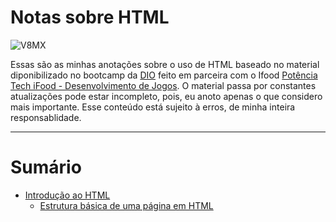 # Notas sobre HTML 

![V8MX](https://github.com/anapppp/notas-sobre-HTML/assets/70073296/112e1ccc-d092-4916-9eb6-fca378dd67f9)

Essas são as minhas anotações sobre o uso de HTML baseado no material diponibilizado no bootcamp da [DIO](https://web.dio.me/) feito em parceira com o Ifood [Potência Tech iFood - Desenvolvimento de Jogos](https://web.dio.me/track/potencia-tech-ifood-desenvolvimento-de-jogos). O material passa por constantes atualizações pode estar incompleto, pois, eu anoto apenas o que considero mais importante. Esse conteúdo está sujeito à erros, de minha inteira responsablidade.

---

# Sumário

- [Introdução ao HTML](./01-introducao.md)
  - [Estrutura básica de uma página em HTML](./01-introducao.md/#estrutura-básica-de-uma-página-em-html)
